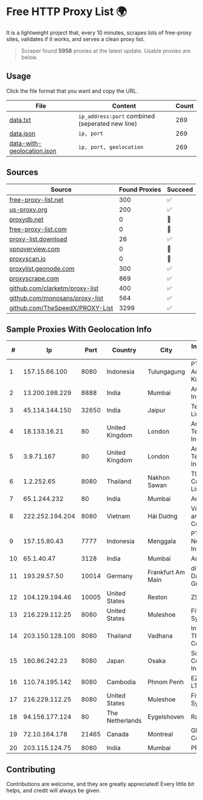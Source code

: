
# Free HTTP Proxy List 🌍

It is a lightweight project that, every 10 minutes, scrapes lots of free-proxy sites, validates if it works, and serves a clean proxy list.


> Scraper found **5958** proxies at the latest update. Usable proxies are below.

## Usage

Click the file format that you want and copy the URL.


|File|Content|Count|
|----|-------|-----|
|[data.txt](https://raw.githubusercontent.com/themiralay/Proxy-List-World/master/data.txt)|`ip_address:port` combined (seperated new line)|269|
|[data.json](https://raw.githubusercontent.com/themiralay/Proxy-List-World/master/data.json)|`ip, port`|269|
|[data-with-geolocation.json](https://raw.githubusercontent.com/themiralay/Proxy-List-World/master/data-with-geolocation.json)|`ip, port, geolocation`|269|

## Sources

|Source|Found Proxies|Succeed|
|------|-------------|-------|
|[free-proxy-list.net](https://free-proxy-list.net)|300|✅|
|[us-proxy.org](https://www.us-proxy.org)|200|✅|
|[proxydb.net](http://proxydb.net)|0|🚫|
|[free-proxy-list.com](https://free-proxy-list.com/?page=&port=&type%5B%5D=http&type%5B%5D=https&up_time=0&search=Search)|0|🚫|
|[proxy-list.download](https://www.proxy-list.download/HTTP)|26|✅|
|[vpnoverview.com](https://vpnoverview.com/privacy/anonymous-browsing/free-proxy-servers)|0|🚫|
|[proxyscan.io](https://www.proxyscan.io)|0|🚫|
|[proxylist.geonode.com](https://proxylist.geonode.com/api/proxy-list?limit=300&page=1&sort_by=lastChecked&sort_type=desc&protocols=http,https)|300|✅|
|[proxyscrape.com](https://api.proxyscrape.com/v2/?request=displayproxies&protocol=http&timeout=10000&country=all&ssl=all&anonymity=all)|869|✅|
|[github.com/clarketm/proxy-list](https://raw.githubusercontent.com/clarketm/proxy-list/master/proxy-list-raw.txt)|400|✅|
|[github.com/monosans/proxy-list](https://raw.githubusercontent.com/monosans/proxy-list/main/proxies/http.txt)|564|✅|
|[github.com/TheSpeedX/PROXY-List](https://raw.githubusercontent.com/TheSpeedX/PROXY-List/master/http.txt)|3299|✅|


## Sample Proxies With Geolocation Info

|#|Ip|Port|Country|City|Internet Service Provider|
|-|--|----|-------|----|-------------------------|
|1|157.15.66.100|8080|Indonesia|Tulungagung|PT Trimitra Aditama Koneksindo|
|2|13.200.198.229|8888|India|Mumbai|Amazon.com, Inc.|
|3|45.114.144.150|32650|India|Jaipur|Tejays Dynamic Limited|
|4|18.133.16.21|80|United Kingdom|London|Amazon Technologies Inc.|
|5|3.9.71.167|80|United Kingdom|London|Amazon Technologies Inc.|
|6|1.2.252.65|8080|Thailand|Nakhon Sawan|TOT Public Company Limited|
|7|65.1.244.232|80|India|Mumbai|Amazon.com|
|8|222.252.194.204|8080|Vietnam|Hải Dương|VietNam Post and Telecom Corporation|
|9|157.15.80.43|7777|Indonesia|Menggala|PT Digitama Network Indonesia|
|10|65.1.40.47|3128|India|Mumbai|Amazon.com|
|11|193.29.57.50|10014|Germany|Frankfurt Am Main|diva-e Datacenters GmbH|
|12|104.129.194.46|10005|United States|Reston|ZSCALER, INC.|
|13|216.229.112.25|8080|United States|Muleshoe|Five Area Systems, LLC|
|14|203.150.128.100|8080|Thailand|Vadhana|Internet Thailand Company Ltd|
|15|160.86.242.23|8080|Japan|Osaka|Sony Network Communications Inc|
|16|110.74.195.142|8080|Cambodia|Phnom Penh|EZECOM CO., LTD.|
|17|216.229.112.25|8080|United States|Muleshoe|Five Area Systems, LLC|
|18|94.156.177.124|80|The Netherlands|Eygelshoven|Railnet LLC|
|19|72.10.164.178|21465|Canada|Montreal|GloboTech Communications|
|20|203.115.124.75|8080|India|Mumbai|PRIMENET|



## Contributing

Contributions are welcome, and they are greatly appreciated! Every
little bit helps, and credit will always be given.

